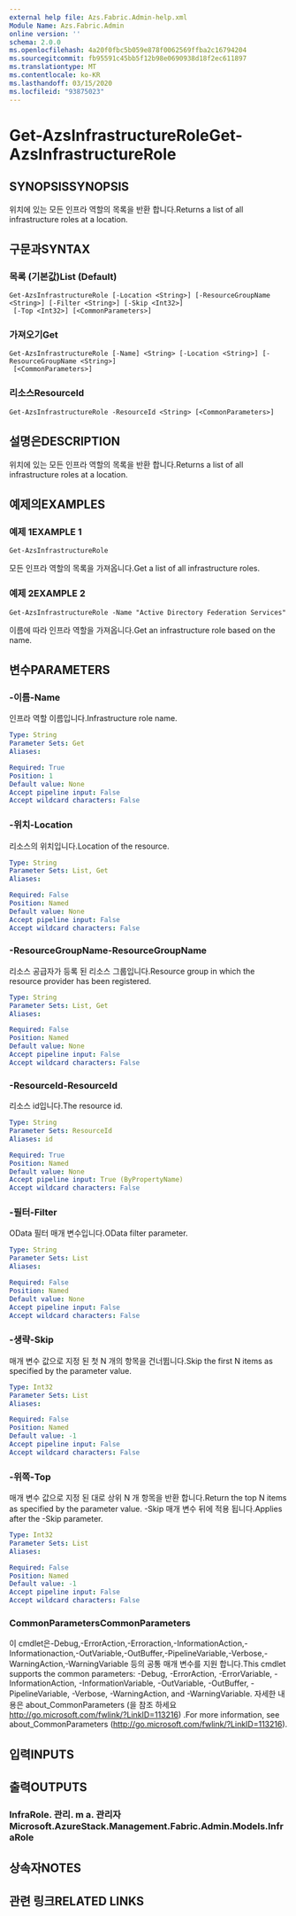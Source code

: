```yaml
---
external help file: Azs.Fabric.Admin-help.xml
Module Name: Azs.Fabric.Admin
online version: ''
schema: 2.0.0
ms.openlocfilehash: 4a20f0fbc5b059e878f0062569ffba2c16794204
ms.sourcegitcommit: fb95591c45bb5f12b98e0690938d18f2ec611897
ms.translationtype: MT
ms.contentlocale: ko-KR
ms.lasthandoff: 03/15/2020
ms.locfileid: "93875023"
---
```

# <span data-ttu-id="8ef53-101">Get-AzsInfrastructureRole</span><span class="sxs-lookup"><span data-stu-id="8ef53-101">Get-AzsInfrastructureRole</span></span>

## <span data-ttu-id="8ef53-102">SYNOPSIS</span><span class="sxs-lookup"><span data-stu-id="8ef53-102">SYNOPSIS</span></span>
<span data-ttu-id="8ef53-103">위치에 있는 모든 인프라 역할의 목록을 반환 합니다.</span><span class="sxs-lookup"><span data-stu-id="8ef53-103">Returns a list of all infrastructure roles at a location.</span></span>

## <span data-ttu-id="8ef53-104">구문과</span><span class="sxs-lookup"><span data-stu-id="8ef53-104">SYNTAX</span></span>

### <span data-ttu-id="8ef53-105">목록 (기본값)</span><span class="sxs-lookup"><span data-stu-id="8ef53-105">List (Default)</span></span>
```
Get-AzsInfrastructureRole [-Location <String>] [-ResourceGroupName <String>] [-Filter <String>] [-Skip <Int32>]
 [-Top <Int32>] [<CommonParameters>]
```

### <span data-ttu-id="8ef53-106">가져오기</span><span class="sxs-lookup"><span data-stu-id="8ef53-106">Get</span></span>
```
Get-AzsInfrastructureRole [-Name] <String> [-Location <String>] [-ResourceGroupName <String>]
 [<CommonParameters>]
```

### <span data-ttu-id="8ef53-107">리소스</span><span class="sxs-lookup"><span data-stu-id="8ef53-107">ResourceId</span></span>
```
Get-AzsInfrastructureRole -ResourceId <String> [<CommonParameters>]
```

## <span data-ttu-id="8ef53-108">설명은</span><span class="sxs-lookup"><span data-stu-id="8ef53-108">DESCRIPTION</span></span>
<span data-ttu-id="8ef53-109">위치에 있는 모든 인프라 역할의 목록을 반환 합니다.</span><span class="sxs-lookup"><span data-stu-id="8ef53-109">Returns a list of all infrastructure roles at a location.</span></span>

## <span data-ttu-id="8ef53-110">예제의</span><span class="sxs-lookup"><span data-stu-id="8ef53-110">EXAMPLES</span></span>

### <span data-ttu-id="8ef53-111">예제 1</span><span class="sxs-lookup"><span data-stu-id="8ef53-111">EXAMPLE 1</span></span>
```
Get-AzsInfrastructureRole
```

<span data-ttu-id="8ef53-112">모든 인프라 역할의 목록을 가져옵니다.</span><span class="sxs-lookup"><span data-stu-id="8ef53-112">Get a list of all infrastructure roles.</span></span>

### <span data-ttu-id="8ef53-113">예제 2</span><span class="sxs-lookup"><span data-stu-id="8ef53-113">EXAMPLE 2</span></span>
```
Get-AzsInfrastructureRole -Name "Active Directory Federation Services"
```

<span data-ttu-id="8ef53-114">이름에 따라 인프라 역할을 가져옵니다.</span><span class="sxs-lookup"><span data-stu-id="8ef53-114">Get an infrastructure role based on the name.</span></span>

## <span data-ttu-id="8ef53-115">변수</span><span class="sxs-lookup"><span data-stu-id="8ef53-115">PARAMETERS</span></span>

### <span data-ttu-id="8ef53-116">-이름</span><span class="sxs-lookup"><span data-stu-id="8ef53-116">-Name</span></span>
<span data-ttu-id="8ef53-117">인프라 역할 이름입니다.</span><span class="sxs-lookup"><span data-stu-id="8ef53-117">Infrastructure role name.</span></span>

```yaml
Type: String
Parameter Sets: Get
Aliases:

Required: True
Position: 1
Default value: None
Accept pipeline input: False
Accept wildcard characters: False
```

### <span data-ttu-id="8ef53-118">-위치</span><span class="sxs-lookup"><span data-stu-id="8ef53-118">-Location</span></span>
<span data-ttu-id="8ef53-119">리소스의 위치입니다.</span><span class="sxs-lookup"><span data-stu-id="8ef53-119">Location of the resource.</span></span>

```yaml
Type: String
Parameter Sets: List, Get
Aliases:

Required: False
Position: Named
Default value: None
Accept pipeline input: False
Accept wildcard characters: False
```

### <span data-ttu-id="8ef53-120">-ResourceGroupName</span><span class="sxs-lookup"><span data-stu-id="8ef53-120">-ResourceGroupName</span></span>
<span data-ttu-id="8ef53-121">리소스 공급자가 등록 된 리소스 그룹입니다.</span><span class="sxs-lookup"><span data-stu-id="8ef53-121">Resource group in which the resource provider has been registered.</span></span>

```yaml
Type: String
Parameter Sets: List, Get
Aliases:

Required: False
Position: Named
Default value: None
Accept pipeline input: False
Accept wildcard characters: False
```

### <span data-ttu-id="8ef53-122">-ResourceId</span><span class="sxs-lookup"><span data-stu-id="8ef53-122">-ResourceId</span></span>
<span data-ttu-id="8ef53-123">리소스 id입니다.</span><span class="sxs-lookup"><span data-stu-id="8ef53-123">The resource id.</span></span>

```yaml
Type: String
Parameter Sets: ResourceId
Aliases: id

Required: True
Position: Named
Default value: None
Accept pipeline input: True (ByPropertyName)
Accept wildcard characters: False
```

### <span data-ttu-id="8ef53-124">-필터</span><span class="sxs-lookup"><span data-stu-id="8ef53-124">-Filter</span></span>
<span data-ttu-id="8ef53-125">OData 필터 매개 변수입니다.</span><span class="sxs-lookup"><span data-stu-id="8ef53-125">OData filter parameter.</span></span>

```yaml
Type: String
Parameter Sets: List
Aliases:

Required: False
Position: Named
Default value: None
Accept pipeline input: False
Accept wildcard characters: False
```

### <span data-ttu-id="8ef53-126">-생략</span><span class="sxs-lookup"><span data-stu-id="8ef53-126">-Skip</span></span>
<span data-ttu-id="8ef53-127">매개 변수 값으로 지정 된 첫 N 개의 항목을 건너뜁니다.</span><span class="sxs-lookup"><span data-stu-id="8ef53-127">Skip the first N items as specified by the parameter value.</span></span>

```yaml
Type: Int32
Parameter Sets: List
Aliases:

Required: False
Position: Named
Default value: -1
Accept pipeline input: False
Accept wildcard characters: False
```

### <span data-ttu-id="8ef53-128">-위쪽</span><span class="sxs-lookup"><span data-stu-id="8ef53-128">-Top</span></span>
<span data-ttu-id="8ef53-129">매개 변수 값으로 지정 된 대로 상위 N 개 항목을 반환 합니다.</span><span class="sxs-lookup"><span data-stu-id="8ef53-129">Return the top N items as specified by the parameter value.</span></span>
<span data-ttu-id="8ef53-130">-Skip 매개 변수 뒤에 적용 됩니다.</span><span class="sxs-lookup"><span data-stu-id="8ef53-130">Applies after the -Skip parameter.</span></span>

```yaml
Type: Int32
Parameter Sets: List
Aliases:

Required: False
Position: Named
Default value: -1
Accept pipeline input: False
Accept wildcard characters: False
```

### <span data-ttu-id="8ef53-131">CommonParameters</span><span class="sxs-lookup"><span data-stu-id="8ef53-131">CommonParameters</span></span>
<span data-ttu-id="8ef53-132">이 cmdlet은-Debug,-ErrorAction,-Erroraction,-InformationAction,-Informationaction,-OutVariable,-OutBuffer,-PipelineVariable,-Verbose,-WarningAction,-WarningVariable 등의 공통 매개 변수를 지원 합니다.</span><span class="sxs-lookup"><span data-stu-id="8ef53-132">This cmdlet supports the common parameters: -Debug, -ErrorAction, -ErrorVariable, -InformationAction, -InformationVariable, -OutVariable, -OutBuffer, -PipelineVariable, -Verbose, -WarningAction, and -WarningVariable.</span></span> <span data-ttu-id="8ef53-133">자세한 내용은 about_CommonParameters (을 참조 하세요 http://go.microsoft.com/fwlink/?LinkID=113216) .</span><span class="sxs-lookup"><span data-stu-id="8ef53-133">For more information, see about_CommonParameters (http://go.microsoft.com/fwlink/?LinkID=113216).</span></span>

## <span data-ttu-id="8ef53-134">입력</span><span class="sxs-lookup"><span data-stu-id="8ef53-134">INPUTS</span></span>

## <span data-ttu-id="8ef53-135">출력</span><span class="sxs-lookup"><span data-stu-id="8ef53-135">OUTPUTS</span></span>

### <span data-ttu-id="8ef53-136">InfraRole. 관리. m a. 관리자</span><span class="sxs-lookup"><span data-stu-id="8ef53-136">Microsoft.AzureStack.Management.Fabric.Admin.Models.InfraRole</span></span>

## <span data-ttu-id="8ef53-137">상속자</span><span class="sxs-lookup"><span data-stu-id="8ef53-137">NOTES</span></span>

## <span data-ttu-id="8ef53-138">관련 링크</span><span class="sxs-lookup"><span data-stu-id="8ef53-138">RELATED LINKS</span></span>
